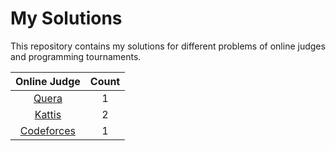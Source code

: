 # My Solutions

This repository contains my solutions for different problems of online judges and programming tournaments.

|        Online Judge        | Count |
| :------------------------: | :---: |
|      [Quera](./quera)      |   1   |
|     [Kattis](./kattis)     |   2   |
| [Codeforces](./codeforces) |   1   |
